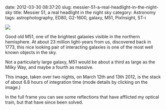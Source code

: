 date: 2012-03-30 08:37:20
slug: messier-51-a-real-headlight-in-the-night-sky
title: Messier 51, a real headlight in the night sky
category: Astronomy
tags: astrophotography, ED80, G2-1600, galaxy, M51, PixInsight, ST-i

[![][1]][1]

Good old M51, one of the brightest galaxies visible in the northern hemisphere.
At about 23 million light-years from us, discovered back in 1773, this nice
looking pair of interacting galaxies is one of the most well known objects in
the sky.

Not a particularly large galaxy, M51 would be about a third as large as the
Milky Way, and maybe a fourth as massive.

This image, taken over two nights, on March 12th and 13th 2012, is the stack of
about 6.8 hours of integration time (mode details by clicking on the image.)

In the full frame you can see some reflections that have afflicted my optical
train, but that have since been solved.

[1]: |filename|/images/2012_m51.jpg
